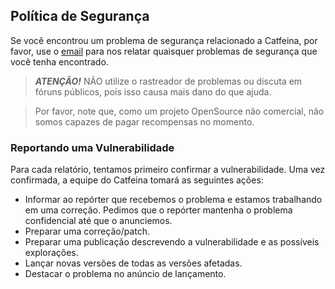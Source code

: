 ## Política de Segurança

Se você encontrou um problema de segurança relacionado a Catfeina, por favor, use o [email](mailto:luizcmarin@gmail.com) para nos relatar quaisquer problemas de segurança que você tenha encontrado.

> ***ATENÇÃO!*** NÃO utilize o rastreador de problemas ou discuta em fóruns públicos, pois isso causa mais dano do que ajuda.

> Por favor, note que, como um projeto OpenSource não comercial, não somos capazes de pagar recompensas no momento.

### Reportando uma Vulnerabilidade

Para cada relatório, tentamos primeiro confirmar a vulnerabilidade.
Uma vez confirmada, a equipe do Catfeina tomará as seguintes ações:

* Informar ao repórter que recebemos o problema e estamos trabalhando em uma correção. Pedimos que o repórter mantenha o problema confidencial até que o anunciemos.
* Preparar uma correção/patch.
* Preparar uma publicação descrevendo a vulnerabilidade e as possíveis explorações.
* Lançar novas versões de todas as versões afetadas.
* Destacar o problema no anúncio de lançamento.
